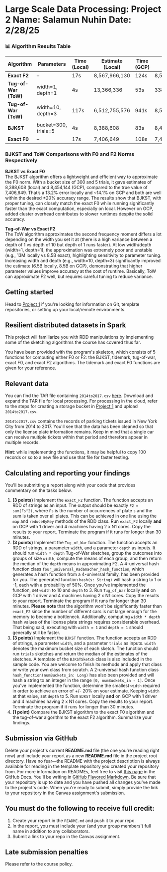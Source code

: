 # Large Scale Data Processing: Project 2 Name: Salamun Nuhin Date: 2/28/25

### 📊 Algorithm Results Table

| Algorithm                      | Parameters              | Time (Local) | Estimate (Local) | Time (GCP) | Estimate (GCP) |
|-------------------------------|--------------------------|--------------|------------------|------------|----------------|
| **Exact F2**                  | –                        | 17s          | 8,567,966,130     | 124s       | 8,567,966,130   |
| **Tug-of-War (ToW)**          | width=1, depth=1         | 4s           | 13,366,336        | 53s        | 338,265,664     |
| **Tug-of-War (ToW)**          | width=10, depth=3        | 117s         | 6,512,755,576     | 941s       | 8,529,640,781   |
| **BJKST**                     | bucket=300, trials=5    | 4s           |  8,388,608         | 83s        | 8,454,144       |
| **Exact F0**                  | –                        | 17s          | 7,406,649         | 108s       | 7,406,649       |

### BJKST and ToW Comparisons with F0 and F2 Norms Respectively

**BJKST vs Exact F0**  
The BJKST algorithm offers a lightweight and efficient way to approximate the F0 norm. With a bucket size of 300 and 5 trials, it gave estimates of 8,388,608 (local) and 8,454,144 (GCP), compared to the true value of 7,406,649. That’s a 13.2% error locally and ~14.1% on GCP and both are well within the desired ±20% accuracy range. The results show that BJKST, with proper tuning, can closely match the exact F0 while running significantly faster than the exact computation, especially on local. However on GCP, added cluster overhead contributes to slower runtimes despite the solid accuracy.

**Tug-of-War vs Exact F2**  
The ToW algorithm approximates the second frequency moment differs a lot depending on the width you set it at (there is a high variance between a depth of 1 vs depth of 10 but depth of 1 runs faster). At low width/depth (width=1, depth=1), the approximation was extremely poor and unstable (e.g., 13M locally vs 8.5B exact), highlighting sensitivity to parameter tuning. Increasing width and depth (e.g., width=10, depth=3) significantly improved the estimate (6.5B locally, 8.5B on GCP), demonstrating that higher parameter values improve accuracy at the cost of runtime. Basically, ToW can approximate F2 well, but requires careful tuning to reduce variance.



## Getting started
Head to [Project 1](https://github.com/CSCI3390Spring2025/project_1) if you're looking for information on Git, template repositories, or setting up your local/remote environments.

## Resilient distributed datasets in Spark
This project will familiarize you with RDD manipulations by implementing some of the sketching algorithms the course has covered thus far.  

You have been provided with the program's skeleton, which consists of 5 functions for computing either F0 or F2: the BJKST, tidemark, tug-of-war, exact F0, and exact F2 algorithms. The tidemark and exact F0 functions are given for your reference.

## Relevant data

You can find the TAR file containing `2014to2017.csv` [here](https://drive.google.com/file/d/1MtCimcVKN6JrK2sLy4GbjeS7E2a-UMA0/view?usp=sharing). Download and expand the TAR file for local processing. For processing in the cloud, refer to the steps for creating a storage bucket in [Project 1](https://github.com/CSCI3390Spring2025/project_1) and upload `2014to2017.csv`.

`2014to2017.csv` contains the records of parking tickets issued in New York City from 2014 to 2017. You'll see that the data has been cleaned so that only the license plate information remains. Keep in mind that a single car can receive multiple tickets within that period and therefore appear in multiple records.  

**Hint**: while implementing the functions, it may be helpful to copy 100 records or so to a new file and use that file for faster testing.  

## Calculating and reporting your findings
You'll be submitting a report along with your code that provides commentary on the tasks below.  

1. **(3 points)** Implement the `exact_F2` function. The function accepts an RDD of strings as an input. The output should be exactly `F2 = sum(Fs^2)`, where `Fs` is the number of occurrences of plate `s` and the sum is taken over all plates. This can be achieved in one line using the `map` and `reduceByKey` methods of the RDD class. Run `exact_F2` locally **and** on GCP with 1 driver and 4 machines having 2 x N1 cores. Copy the results to your report. Terminate the program if it runs for longer than 30 minutes.
2. **(3 points)** Implement the `Tug_of_War` function. The function accepts an RDD of strings, a parameter `width`, and a parameter `depth` as inputs. It should run `width * depth` Tug-of-War sketches, group the outcomes into groups of size `width`, compute the means of each group, and then return the median of the `depth` means in approximating F2. A 4-universal hash function class `four_universal_Radamacher_hash_function`, which generates a hash function from a 4-universal family, has been provided for you. The generated function `hash(s: String)` will hash a string to 1 or -1, each with a probability of 50%. Once you've implemented the function, set `width` to 10 and `depth` to 3. Run `Tug_of_War` locally **and** on GCP with 1 driver and 4 machines having 2 x N1 cores. Copy the results to your report. Terminate the program if it runs for longer than 30 minutes. **Please note** that the algorithm won't be significantly faster than `exact_F2` since the number of different cars is not large enough for the memory to become a bottleneck. Additionally, computing `width * depth` hash values of the license plate strings requires considerable overhead. That being said, executing with `width = 1` and `depth = 1` should generally still be faster.
3. **(3 points)** Implement the `BJKST` function. The function accepts an RDD of strings, a parameter `width`, and a parameter `trials` as inputs. `width` denotes the maximum bucket size of each sketch. The function should run `trials` sketches and return the median of the estimates of the sketches. A template of the `BJKSTSketch` class is also included in the sample code. You are welcome to finish its methods and apply that class or write your own class from scratch. A 2-universal hash function class `hash_function(numBuckets_in: Long)` has also been provided and will hash a string to an integer in the range `[0, numBuckets_in - 1]`. Once you've implemented the function, determine the smallest `width` required in order to achieve an error of +/- 20% on your estimate. Keeping `width` at that value, set `depth` to 5. Run `BJKST` locally **and** on GCP with 1 driver and 4 machines having 2 x N1 cores. Copy the results to your report. Terminate the program if it runs for longer than 30 minutes.
4. **(1 point)** Compare the BJKST algorithm to the exact F0 algorithm and the tug-of-war algorithm to the exact F2 algorithm. Summarize your findings.

## Submission via GitHub
Delete your project's current **README.md** file (the one you're reading right now) and include your report as a new **README.md** file in the project root directory. Have no fear—the README with the project description is always available for reading in the template repository you created your repository from. For more information on READMEs, feel free to visit [this page](https://docs.github.com/en/github/creating-cloning-and-archiving-repositories/about-readmes) in the GitHub Docs. You'll be writing in [GitHub Flavored Markdown](https://guides.github.com/features/mastering-markdown). Be sure that your repository is up to date and you have pushed all changes you've made to the project's code. When you're ready to submit, simply provide the link to your repository in the Canvas assignment's submission.

## You must do the following to receive full credit:
1. Create your report in the ``README.md`` and push it to your repo.
2. In the report, you must include your (and your group members') full name in addition to any collaborators.
3. Submit a link to your repo in the Canvas assignment.

## Late submission penalties
Please refer to the course policy.
